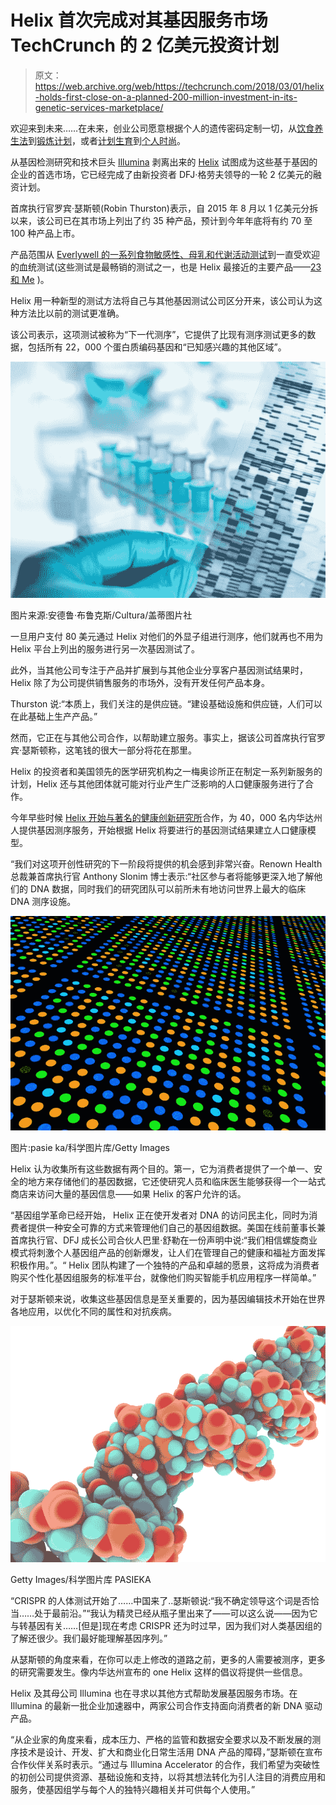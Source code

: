 # Helix 首次完成对其基因服务市场 TechCrunch 的 2 亿美元投资计划

> 原文：<https://web.archive.org/web/https://techcrunch.com/2018/03/01/helix-holds-first-close-on-a-planned-200-million-investment-in-its-genetic-services-marketplace/>

欢迎来到未来……在未来，创业公司愿意根据个人的遗传密码定制一切，从[饮食养生法](https://web.archive.org/web/20221208042901/https://www.dnafit.com/us/?gclid=Cj0KCQiA5t7UBRDaARIsAOreQtj3nKWSxW6WAbeYebWFLdx0ts2kifbA9wvZqIGTTqES58jxieYN6AEaAmETEALw_wcB)到[锻炼计划](https://web.archive.org/web/20221208042901/http://www.azumio.com/)，或者[计划生育](https://web.archive.org/web/20221208042901/https://sema4genomics.com/)到[个人时尚](https://web.archive.org/web/20221208042901/https://www.dotone.io/new-index/)。

从基因检测研究和技术巨头 [Illumina](https://web.archive.org/web/20221208042901/https://www.illumina.com/) 剥离出来的 [Helix](https://web.archive.org/web/20221208042901/https://store.helix.com/start) 试图成为这些基于基因的企业的首选市场，它已经完成了由新投资者 DFJ·格劳夫领导的一轮 2 亿美元的融资计划。

首席执行官罗宾·瑟斯顿(Robin Thurston)表示，自 2015 年 8 月以 1 亿美元分拆以来，该公司已在其市场上列出了约 35 种产品，预计到今年年底将有约 70 至 100 种产品上市。

产品范围从 [Everlywell 的一系列食物敏感性、母乳和代谢活动测试](https://web.archive.org/web/20221208042901/https://techcrunch.com/2017/07/24/everlywell-rolls-out-three-new-dna-based-products-for-food-sensitivity-metabolism-and-breast-milk/)到一直受欢迎的血统测试(这些测试是最畅销的测试之一，也是 Helix 最接近的主要产品——[23 和 Me](https://web.archive.org/web/20221208042901/https://www.23andme.com/) )。

Helix 用一种新型的测试方法将自己与其他基因测试公司区分开来，该公司认为这种方法比以前的测试更准确。

该公司表示，这项测试被称为“下一代测序”，它提供了比现有测序测试更多的数据，包括所有 22，000 个蛋白质编码基因和“已知感兴趣的其他区域”。

![](img/ce1d3acd2b1c420bec46c2c5ddd1066d.png)

图片来源:安德鲁·布鲁克斯/Cultura/盖蒂图片社

一旦用户支付 80 美元通过 Helix 对他们的外显子组进行测序，他们就再也不用为 Helix 平台上列出的服务进行另一次基因测试了。

此外，当其他公司专注于产品并扩展到与其他企业分享客户基因测试结果时，Helix 除了为公司提供销售服务的市场外，没有开发任何产品本身。

Thurston 说:“本质上，我们关注的是供应链。“建设基础设施和供应链，人们可以在此基础上生产产品。”

然而，它正在与其他公司合作，以帮助建立服务。事实上，据该公司首席执行官罗宾·瑟斯顿称，这笔钱的很大一部分将花在那里。

Helix 的投资者和美国领先的医学研究机构之一梅奥诊所正在制定一系列新服务的计划，Helix 还与其他团体就可能对行业产生广泛影响的人口健康服务进行了合作。

今年早些时候 [Helix 开始与著名的健康创新研究所](https://web.archive.org/web/20221208042901/https://www.genomeweb.com/genetic-research/renown-health-helix-partner-expand-population-health-study-nevada)合作，为 40，000 名内华达州人提供基因测序服务，开始根据 Helix 将要进行的基因测试结果建立人口健康模型。

“我们对这项开创性研究的下一阶段将提供的机会感到非常兴奋。Renown Health 总裁兼首席执行官 Anthony Slonim 博士表示:“社区参与者将能够更深入地了解他们的 DNA 数据，同时我们的研究团队可以前所未有地访问世界上最大的临床 DNA 测序设施。

![](img/5e5c25b7599b7fc260b5e808ad748c76.png)

图片:pasie ka/科学图片库/Getty Images

Helix 认为收集所有这些数据有两个目的。第一，它为消费者提供了一个单一、安全的地方来存储他们的基因数据，它还使研究人员和临床医生能够获得一个一站式商店来访问大量的基因信息——如果 Helix 的客户允许的话。

“基因组学革命已经开始， Helix 正在使开发者对 DNA 的访问民主化，同时为消费者提供一种安全可靠的方式来管理他们自己的基因组数据。美国在线前董事长兼首席执行官、DFJ 成长公司合伙人巴里·舒勒在一份声明中说:“我们相信螺旋商业模式将刺激个人基因组产品的创新爆发，让人们在管理自己的健康和福祉方面发挥积极作用。”。“ Helix 团队构建了一个独特的产品和卓越的愿景，这将成为消费者购买个性化基因组服务的标准平台，就像他们购买智能手机应用程序一样简单。”

对于瑟斯顿来说，收集这些基因信息是至关重要的，因为基因编辑技术开始在世界各地应用，以优化不同的属性和对抗疾病。

![](img/e06f7365ade4bfa1dda17248fd7aa5b3.png)

Getty Images/科学图片库 PASIEKA

“CRISPR 的人体测试开始了……中国来了..瑟斯顿说:“我不确定领导这个词是否恰当……处于最前沿。”“我认为精灵已经从瓶子里出来了——可以这么说——因为它与转基因有关……[但是]现在考虑 CRISPR 还为时过早，因为我们对人类基因组的了解还很少。我们最好能理解基因序列。”

从瑟斯顿的角度来看，在你可以走上修改的道路之前，更多的人需要被测序，更多的研究需要发生。像内华达州宣布的 one Helix 这样的倡议将提供一些信息。

Helix 及其母公司 Illumina 也在寻求以其他方式帮助发展基因服务市场。在 Illumina 的最新一批企业加速器中，两家公司合作支持面向消费者的新 DNA 驱动产品。

“从企业家的角度来看，成本压力、严格的监管和数据安全要求以及不断发展的测序技术是设计、开发、扩大和商业化日常生活用 DNA 产品的障碍，”瑟斯顿在宣布合作伙伴关系时表示。“通过与 Illumina Accelerator 的合作，我们希望为突破性的初创公司提供资源、基础设施和支持，以将其想法转化为引人注目的消费应用和服务，使基因组学与每个人的独特兴趣相关并可供每个人使用。”